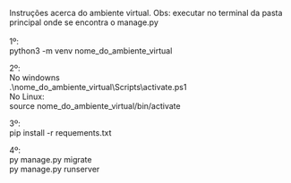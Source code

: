 Instruções acerca do ambiente virtual. Obs: executar no terminal da pasta principal onde se encontra o manage.py <br>
 <br>
1º: <br>
python3 -m venv nome_do_ambiente_virtual <br>

2º: <br>
No windowns <br>
  .\nome_do_ambiente_virtual\Scripts\activate.ps1 <br>
No Linux: <br>
  source nome_do_ambiente_virtual/bin/activate <br>
  
3º: <br>
pip install -r requements.txt <br>

4º: <br>
py manage.py migrate <br>
py manage.py runserver
